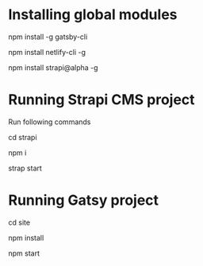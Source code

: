 # Installing global modules

npm install -g gatsby-cli

npm install netlify-cli -g

npm install strapi@alpha -g

# Running Strapi CMS project

Run following commands

cd strapi

npm i

strap start

# Running Gatsy project

cd site

npm install

npm start
